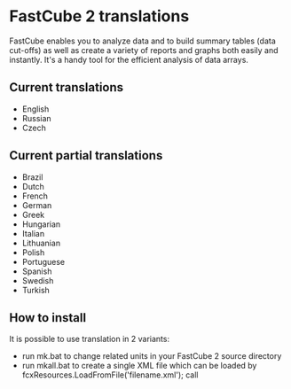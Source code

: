 # FastCube 2 translations

FastCube enables you to analyze data and to build summary tables (data cut-offs) as well as create a variety of reports and graphs both easily and instantly. It's a handy tool for the efficient analysis of data arrays.

## Current translations

- English
- Russian
- Czech

## Current partial translations

- Brazil
- Dutch
- French
- German
- Greek
- Hungarian
- Italian
- Lithuanian
- Polish
- Portuguese
- Spanish
- Swedish
- Turkish

## How to install

It is possible to use translation in 2 variants:
- run mk.bat to change related units in your FastCube 2 source directory
- run mkall.bat to create a single XML file which can be loaded by fcxResources.LoadFromFile('filename.xml'); call